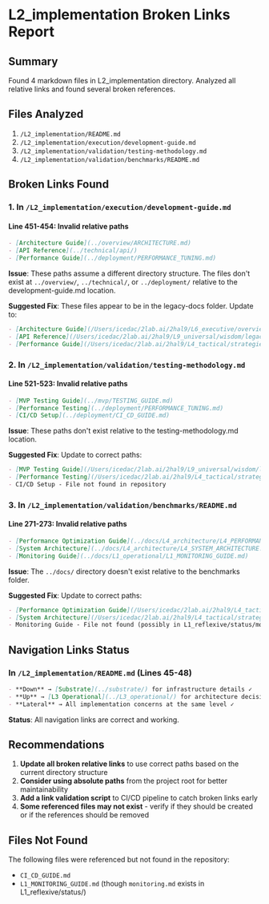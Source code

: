# L2_implementation Broken Links Report

## Summary
Found 4 markdown files in L2_implementation directory. Analyzed all relative links and found several broken references.

## Files Analyzed
1. `/L2_implementation/README.md`
2. `/L2_implementation/execution/development-guide.md`
3. `/L2_implementation/validation/testing-methodology.md`
4. `/L2_implementation/validation/benchmarks/README.md`

## Broken Links Found

### 1. In `/L2_implementation/execution/development-guide.md`

#### Line 451-454: Invalid relative paths
```markdown
- [Architecture Guide](../overview/ARCHITECTURE.md)
- [API Reference](../technical/api/)
- [Performance Guide](../deployment/PERFORMANCE_TUNING.md)
```
**Issue**: These paths assume a different directory structure. The files don't exist at `../overview/`, `../technical/`, or `../deployment/` relative to the development-guide.md location.

**Suggested Fix**: These files appear to be in the legacy-docs folder. Update to:
```markdown
- [Architecture Guide](/Users/icedac/2lab.ai/2hal9/L6_executive/overview/architecture-summary.md)
- [API Reference](/Users/icedac/2lab.ai/2hal9/L9_universal/wisdom/legacy-docs/technical/README.md)
- [Performance Guide](/Users/icedac/2lab.ai/2hal9/L4_tactical/strategies/architecture/L4_PERFORMANCE_TUNING.md)
```

### 2. In `/L2_implementation/validation/testing-methodology.md`

#### Line 521-523: Invalid relative paths
```markdown
- [MVP Testing Guide](../mvp/TESTING_GUIDE.md)
- [Performance Testing](../deployment/PERFORMANCE_TUNING.md)
- [CI/CD Setup](../deployment/CI_CD_GUIDE.md)
```
**Issue**: These paths don't exist relative to the testing-methodology.md location.

**Suggested Fix**: Update to correct paths:
```markdown
- [MVP Testing Guide](/Users/icedac/2lab.ai/2hal9/L9_universal/wisdom/legacy-docs/L2_implementation/L2_MVP_TESTING_GUIDE.md)
- [Performance Testing](/Users/icedac/2lab.ai/2hal9/L4_tactical/strategies/architecture/L4_PERFORMANCE_TUNING.md)
- CI/CD Setup - File not found in repository
```

### 3. In `/L2_implementation/validation/benchmarks/README.md`

#### Line 271-273: Invalid relative paths
```markdown
- [Performance Optimization Guide](../docs/L4_architecture/L4_PERFORMANCE_OPTIMIZATION_ARCHITECTURE.md)
- [System Architecture](../docs/L4_architecture/L4_SYSTEM_ARCHITECTURE.md)
- [Monitoring Guide](../docs/L1_operational/L1_MONITORING_GUIDE.md)
```
**Issue**: The `../docs/` directory doesn't exist relative to the benchmarks folder.

**Suggested Fix**: Update to correct paths:
```markdown
- [Performance Optimization Guide](/Users/icedac/2lab.ai/2hal9/L4_tactical/strategies/architecture/L4_PERFORMANCE_OPTIMIZATION_ARCHITECTURE.md)
- [System Architecture](/Users/icedac/2lab.ai/2hal9/L4_tactical/strategies/architecture/L4_L4_SYSTEM_ARCHITECTURE.md)
- Monitoring Guide - File not found (possibly in L1_reflexive/status/monitoring.md)
```

## Navigation Links Status

### In `/L2_implementation/README.md` (Lines 45-48)
```markdown
- **Down** → [Substrate](../substrate/) for infrastructure details ✓
- **Up** → [L3 Operational](../L3_operational/) for architecture decisions ✓
- **Lateral** → All implementation concerns at the same level ✓
```
**Status**: All navigation links are correct and working.

## Recommendations

1. **Update all broken relative links** to use correct paths based on the current directory structure
2. **Consider using absolute paths** from the project root for better maintainability
3. **Add a link validation script** to CI/CD pipeline to catch broken links early
4. **Some referenced files may not exist** - verify if they should be created or if the references should be removed

## Files Not Found
The following files were referenced but not found in the repository:
- `CI_CD_GUIDE.md`
- `L1_MONITORING_GUIDE.md` (though `monitoring.md` exists in L1_reflexive/status/)